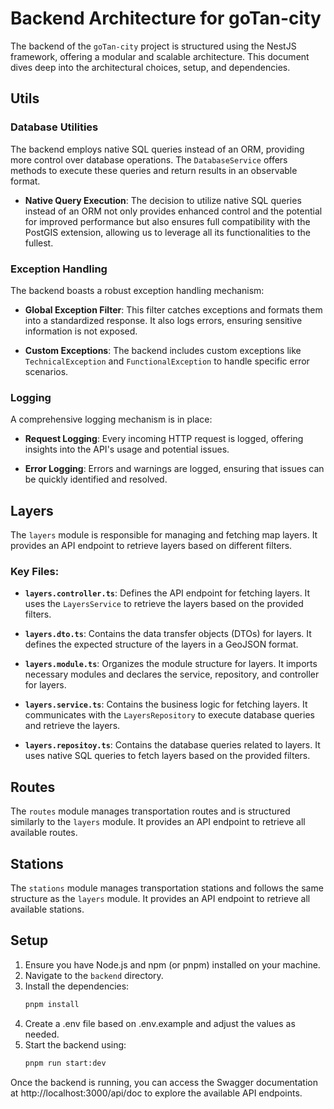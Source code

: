 # Backend Architecture for goTan-city

The backend of the `goTan-city` project is structured using the NestJS framework, offering a modular and scalable architecture. This document dives deep into the architectural choices, setup, and dependencies.

## Utils

### Database Utilities

The backend employs native SQL queries instead of an ORM, providing more control over database operations. The `DatabaseService` offers methods to execute these queries and return results in an observable format.

- **Native Query Execution**: The decision to utilize native SQL queries instead of an ORM not only provides enhanced control and the potential for improved performance but also ensures full compatibility with the PostGIS extension, allowing us to leverage all its functionalities to the fullest.

### Exception Handling

The backend boasts a robust exception handling mechanism:

- **Global Exception Filter**: This filter catches exceptions and formats them into a standardized response. It also logs errors, ensuring sensitive information is not exposed.

- **Custom Exceptions**: The backend includes custom exceptions like `TechnicalException` and `FunctionalException` to handle specific error scenarios.

### Logging

A comprehensive logging mechanism is in place:

- **Request Logging**: Every incoming HTTP request is logged, offering insights into the API's usage and potential issues.

- **Error Logging**: Errors and warnings are logged, ensuring that issues can be quickly identified and resolved.

## Layers

The `layers` module is responsible for managing and fetching map layers. It provides an API endpoint to retrieve layers based on different filters.

### Key Files:

- **`layers.controller.ts`**: Defines the API endpoint for fetching layers. It uses the `LayersService` to retrieve the layers based on the provided filters.

- **`layers.dto.ts`**: Contains the data transfer objects (DTOs) for layers. It defines the expected structure of the layers in a GeoJSON format.

- **`layers.module.ts`**: Organizes the module structure for layers. It imports necessary modules and declares the service, repository, and controller for layers.

- **`layers.service.ts`**: Contains the business logic for fetching layers. It communicates with the `LayersRepository` to execute database queries and retrieve the layers.

- **`layers.repositoy.ts`**: Contains the database queries related to layers. It uses native SQL queries to fetch layers based on the provided filters.



## Routes

The `routes` module manages transportation routes and is structured similarly to the `layers` module. It provides an API endpoint to retrieve all available routes.


## Stations

The `stations` module manages transportation stations and follows the same structure as the `layers` module. It provides an API endpoint to retrieve all available stations.



## Setup

1. Ensure you have Node.js and npm (or pnpm) installed on your machine.
2. Navigate to the `backend` directory.
3. Install the dependencies:
   ```bash
   pnpm install
    ```
4. Create a .env file based on .env.example and adjust the values as needed. 
5. Start the backend using:
    ```bash
    pnpm run start:dev
    ```
Once the backend is running, you can access the Swagger documentation at http://localhost:3000/api/doc to explore the available API endpoints.